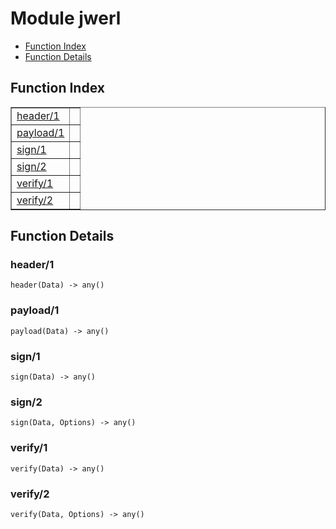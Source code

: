 

# Module jwerl #
* [Function Index](#index)
* [Function Details](#functions)

<a name="index"></a>

## Function Index ##


<table width="100%" border="1" cellspacing="0" cellpadding="2" summary="function index"><tr><td valign="top"><a href="#header-1">header/1</a></td><td></td></tr><tr><td valign="top"><a href="#payload-1">payload/1</a></td><td></td></tr><tr><td valign="top"><a href="#sign-1">sign/1</a></td><td></td></tr><tr><td valign="top"><a href="#sign-2">sign/2</a></td><td></td></tr><tr><td valign="top"><a href="#verify-1">verify/1</a></td><td></td></tr><tr><td valign="top"><a href="#verify-2">verify/2</a></td><td></td></tr></table>


<a name="functions"></a>

## Function Details ##

<a name="header-1"></a>

### header/1 ###

`header(Data) -> any()`

<a name="payload-1"></a>

### payload/1 ###

`payload(Data) -> any()`

<a name="sign-1"></a>

### sign/1 ###

`sign(Data) -> any()`

<a name="sign-2"></a>

### sign/2 ###

`sign(Data, Options) -> any()`

<a name="verify-1"></a>

### verify/1 ###

`verify(Data) -> any()`

<a name="verify-2"></a>

### verify/2 ###

`verify(Data, Options) -> any()`


